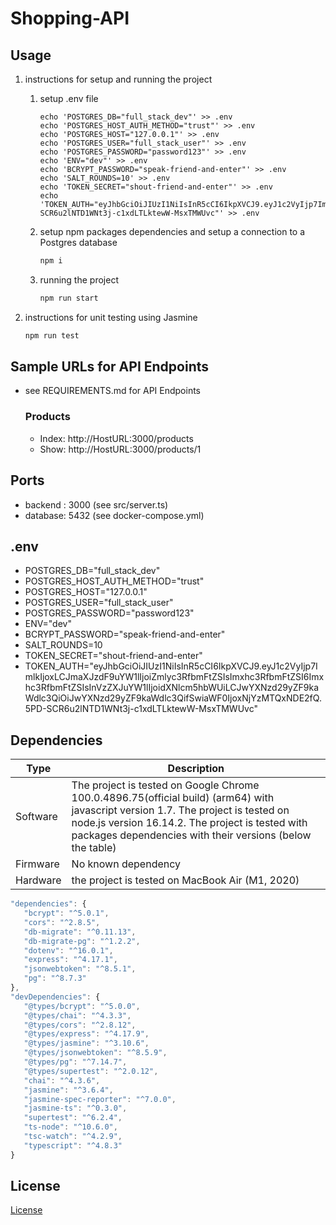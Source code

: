 # Shopping-API

## Usage

1. instructions for setup and running the project
   1. setup .env file
      ```      
      echo 'POSTGRES_DB="full_stack_dev"' >> .env
      echo 'POSTGRES_HOST_AUTH_METHOD="trust"' >> .env
      echo 'POSTGRES_HOST="127.0.0.1"' >> .env
      echo 'POSTGRES_USER="full_stack_user"' >> .env
      echo 'POSTGRES_PASSWORD="password123"' >> .env
      echo 'ENV="dev"' >> .env
      echo 'BCRYPT_PASSWORD="speak-friend-and-enter"' >> .env
      echo 'SALT_ROUNDS=10' >> .env
      echo 'TOKEN_SECRET="shout-friend-and-enter"' >> .env
      echo 'TOKEN_AUTH="eyJhbGciOiJIUzI1NiIsInR5cCI6IkpXVCJ9.eyJ1c2VyIjp7ImlkIjoxLCJmaXJzdF9uYW1lIjoiZmlyc3RfbmFtZSIsImxhc3RfbmFtZSI6Imxhc3RfbmFtZSIsInVzZXJuYW1lIjoidXNlcm5hbWUiLCJwYXNzd29yZF9kaWdlc3QiOiJwYXNzd29yZF9kaWdlc3QifSwiaWF0IjoxNjYzMTQxNDE2fQ.5PD-SCR6u2lNTD1WNt3j-c1xdLTLktewW-MsxTMWUvc"' >> .env
      ```

   2. setup npm packages dependencies and setup a connection to a Postgres database
      ```bash
      npm i
      ```

   3. running the project
      ```bash
      npm run start
      ```
2. instructions for unit testing using Jasmine
    ```bash
    npm run test
    ```

## Sample URLs for API Endpoints
- see REQUIREMENTS.md for API Endpoints
   ### Products
   - Index: http://HostURL:3000/products
   - Show: http://HostURL:3000/products/1

## Ports
- backend : 3000 (see src/server.ts)
- database: 5432 (see docker-compose.yml)

## .env

- POSTGRES_DB="full_stack_dev"
- POSTGRES_HOST_AUTH_METHOD="trust"
- POSTGRES_HOST="127.0.0.1"
- POSTGRES_USER="full_stack_user"
- POSTGRES_PASSWORD="password123"
- ENV="dev"
- BCRYPT_PASSWORD="speak-friend-and-enter"
- SALT_ROUNDS=10
- TOKEN_SECRET="shout-friend-and-enter"
- TOKEN_AUTH="eyJhbGciOiJIUzI1NiIsInR5cCI6IkpXVCJ9.eyJ1c2VyIjp7ImlkIjoxLCJmaXJzdF9uYW1lIjoiZmlyc3RfbmFtZSIsImxhc3RfbmFtZSI6Imxhc3RfbmFtZSIsInVzZXJuYW1lIjoidXNlcm5hbWUiLCJwYXNzd29yZF9kaWdlc3QiOiJwYXNzd29yZF9kaWdlc3QifSwiaWF0IjoxNjYzMTQxNDE2fQ.5PD-SCR6u2lNTD1WNt3j-c1xdLTLktewW-MsxTMWUvc"

## Dependencies

| Type | Description |
| ----------- | ----------- |
| Software | The project is tested on Google Chrome 100.0.4896.75(official build) (arm64) with javascript version 1.7. The project is tested on node.js version 16.14.2. The project is tested with packages dependencies with their versions (below the table)|
| Firmware | No known dependency |
| Hardware | the project is tested on MacBook Air (M1, 2020) |

```javascript
"dependencies": {
   "bcrypt": "^5.0.1",
   "cors": "^2.8.5",
   "db-migrate": "^0.11.13",
   "db-migrate-pg": "^1.2.2",
   "dotenv": "^16.0.1",
   "express": "^4.17.1",
   "jsonwebtoken": "^8.5.1",
   "pg": "^8.7.3"
},
"devDependencies": {
   "@types/bcrypt": "^5.0.0",
   "@types/chai": "^4.3.3",
   "@types/cors": "^2.8.12",
   "@types/express": "^4.17.9",
   "@types/jasmine": "^3.10.6",
   "@types/jsonwebtoken": "^8.5.9",
   "@types/pg": "^7.14.7",
   "@types/supertest": "^2.0.12",
   "chai": "^4.3.6",
   "jasmine": "^3.6.4",
   "jasmine-spec-reporter": "^7.0.0",
   "jasmine-ts": "^0.3.0",
   "supertest": "^6.2.4",
   "ts-node": "^10.6.0",
   "tsc-watch": "^4.2.9",
   "typescript": "^4.8.3"
}
```

## License

[License](LICENSE.txt)